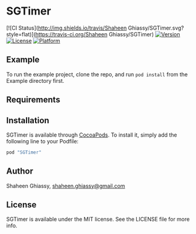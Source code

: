 # SGTimer

[![CI Status](http://img.shields.io/travis/Shaheen Ghiassy/SGTimer.svg?style=flat)](https://travis-ci.org/Shaheen Ghiassy/SGTimer)
[![Version](https://img.shields.io/cocoapods/v/SGTimer.svg?style=flat)](http://cocoapods.org/pods/SGTimer)
[![License](https://img.shields.io/cocoapods/l/SGTimer.svg?style=flat)](http://cocoapods.org/pods/SGTimer)
[![Platform](https://img.shields.io/cocoapods/p/SGTimer.svg?style=flat)](http://cocoapods.org/pods/SGTimer)

## Example

To run the example project, clone the repo, and run `pod install` from the Example directory first.

## Requirements

## Installation

SGTimer is available through [CocoaPods](http://cocoapods.org). To install
it, simply add the following line to your Podfile:

```ruby
pod "SGTimer"
```

## Author

Shaheen Ghiassy, shaheen.ghiassy@gmail.com

## License

SGTimer is available under the MIT license. See the LICENSE file for more info.
